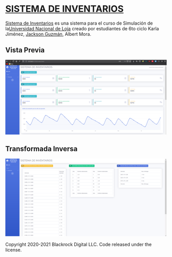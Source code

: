 # [SISTEMA DE INVENTARIOS](https://github.com/JackAndrewG/Sistema-Inventarios/tree/master)

[Sistema de Inventarios](https://github.com/JackAndrewG/Sistema-Inventarios/tree/master) es una sistema para el curso de Simulación de la[Universidad Nacional de Loja](https://unl.edu.ec/) creado por estudiantes de 6to ciclo Karla Jiménez, [Jackson Guzmán](https://github.com/JackAndrewG), Albert Mora.

## Vista Previa

![Vista Principal sistema de inventarios](img/preview.png)


## Transformada Inversa

![transformada inversa que sigue las siguientes condiciones](img/table.png)



Copyright 2020-2021 Blackrock Digital LLC. Code released under the license.
